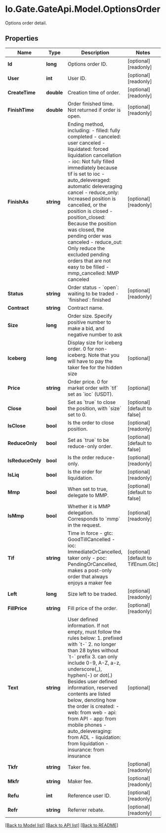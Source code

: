 
# Io.Gate.GateApi.Model.OptionsOrder

Options order detail.

## Properties

Name | Type | Description | Notes
------------ | ------------- | ------------- | -------------
**Id** | **long** | Options order ID. | [optional] [readonly] 
**User** | **int** | User ID. | [optional] [readonly] 
**CreateTime** | **double** | Creation time of order. | [optional] [readonly] 
**FinishTime** | **double** | Order finished time. Not returned if order is open. | [optional] [readonly] 
**FinishAs** | **string** | Ending method, including:  - filled: fully completed - canceled: user canceled - liquidated: forced liquidation cancellation - ioc: Not fully filled immediately because tif is set to ioc - auto_deleveraged: automatic deleveraging cancel - reduce_only: Increased position is cancelled, or the position is closed - position_closed: Because the position was closed, the pending order was canceled - reduce_out: Only reduce the excluded pending orders that are not easy to be filled - mmp_cancelled: MMP canceled | [optional] [readonly] 
**Status** | **string** | Order status  - &#x60;open&#x60;: waiting to be traded - &#x60;finished&#x60;: finished | [optional] [readonly] 
**Contract** | **string** | Contract name. | 
**Size** | **long** | Order size. Specify positive number to make a bid, and negative number to ask | 
**Iceberg** | **long** | Display size for iceberg order. 0 for non-iceberg. Note that you will have to pay the taker fee for the hidden size | [optional] 
**Price** | **string** | Order price. 0 for market order with &#x60;tif&#x60; set as &#x60;ioc&#x60; (USDT). | [optional] 
**Close** | **bool** | Set as &#x60;true&#x60; to close the position, with &#x60;size&#x60; set to 0. | [optional] [default to false]
**IsClose** | **bool** | Is the order to close position. | [optional] [readonly] 
**ReduceOnly** | **bool** | Set as &#x60;true&#x60; to be reduce-only order. | [optional] [default to false]
**IsReduceOnly** | **bool** | Is the order reduce-only. | [optional] [readonly] 
**IsLiq** | **bool** | Is the order for liquidation. | [optional] [readonly] 
**Mmp** | **bool** | When set to true, delegate to MMP. | [optional] [default to false]
**IsMmp** | **bool** | Whether it is MMP delegation. Corresponds to &#x60;mmp&#x60; in the request. | [optional] [readonly] 
**Tif** | **string** | Time in force  - gtc: GoodTillCancelled - ioc: ImmediateOrCancelled, taker only - poc: PendingOrCancelled, makes a post-only order that always enjoys a maker fee | [optional] [default to TifEnum.Gtc]
**Left** | **long** | Size left to be traded. | [optional] [readonly] 
**FillPrice** | **string** | Fill price of the order. | [optional] [readonly] 
**Text** | **string** | User defined information. If not empty, must follow the rules below:  1. prefixed with &#x60;t-&#x60; 2. no longer than 28 bytes without &#x60;t-&#x60; prefix 3. can only include 0-9, A-Z, a-z, underscore(_), hyphen(-) or dot(.) Besides user defined information, reserved contents are listed below, denoting how the order is created:  - web: from web - api: from API - app: from mobile phones - auto_deleveraging: from ADL - liquidation: from liquidation - insurance: from insurance  | [optional] 
**Tkfr** | **string** | Taker fee. | [optional] [readonly] 
**Mkfr** | **string** | Maker fee. | [optional] [readonly] 
**Refu** | **int** | Reference user ID. | [optional] [readonly] 
**Refr** | **string** | Referrer rebate. | [optional] [readonly] 

[[Back to Model list]](../README.md#documentation-for-models)
[[Back to API list]](../README.md#documentation-for-api-endpoints)
[[Back to README]](../README.md)
